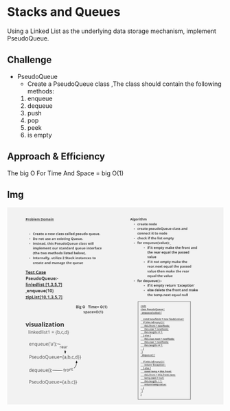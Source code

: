 # Stacks and Queues

<!-- Short summary or background information -->

Using a Linked List as the underlying data storage mechanism, implement PseudoQueue.

## Challenge

<!-- Description of the challenge -->

- PseudoQueue
  - Create a PseudoQueue class ,The class should contain the following methods:
  1. enqueue
  2. dequeue
  3. push
  4. pop
  5. peek
  6. is empty

## Approach & Efficiency

<!-- What approach did you take? Why? What is the Big O space/time for this approach? -->
The big O For Time And Space = big O(1)

## Img

![img](./img/Screenshot%20(118).png)
